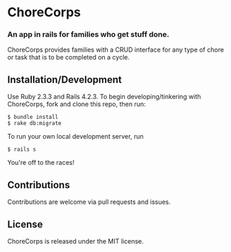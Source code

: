 # ChoreCorps
### An app in rails for families who get stuff done.

ChoreCorps provides families with a CRUD interface for any type of chore or task that is to be completed on a cycle.

## Installation/Development

Use Ruby 2.3.3 and Rails 4.2.3.
To begin developing/tinkering with ChoreCorps, fork and clone this repo, then run:

```
$ bundle install
$ rake db:migrate
```

To run your own local development server, run

```
$ rails s
```

You're off to the races!

## Contributions

Contributions are welcome via pull requests and issues.

## License

ChoreCorps is released under the MIT license.
